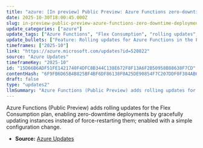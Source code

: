 ```yaml
---
title: "azure: [In preview] Public Preview: Azure Functions zero-downtime deployments with rolling updates in Flex Consumption"
date: 2025-10-30T18:00:45.000Z
slug: in-preview-public-preview-azure-functions-zero-downtime-deployments-with-rolling-updates-in-flex-consumption
update_categories: ["azure"]
update_tags: ["Azure Functions", "Flex Consumption", "rolling updates", "zero-downtime", "deployments", "Public Preview", "updates"]
update_bullets: ["Feature: Rolling updates for Azure Functions in the Flex Consumption plan.", "Benefit: Zero-downtime deployments during code or configuration updates.", "Behavior: Platform gracefully updates instances rather than forcefully restarting all at once.", "How to use: Enabled via a simple configuration change (now available in Public Preview).", "Scope: Applies to deployments and configuration updates on Flex Consumption-hosted functions."]
timeframes: ["2025-10"]
link: "https://azure.microsoft.com/updates?id=520822"
source: "Azure Updates"
timeframeKey: "2025-10"
id: "15D66B6ADF51FE1421740F4DFC8B344C138E672F8F13A6F2B50958B88638F7CD"
contentHash: "6F9FB6D65B4B825BF4BF6DF86138F0A25DE90854F7C207DDF0F384AB642C7D68"
draft: false
type: "updates2"
llmSummary: "Azure Functions (Public Preview) adds rolling updates for the Flex Consumption plan, enabling zero-downtime deployments by gracefully updating instances instead of force-restarting them; enabled with a simple configuration change."
---
```


Azure Functions (Public Preview) adds rolling updates for the Flex Consumption plan, enabling zero-downtime deployments by gracefully updating instances instead of force-restarting them; enabled with a simple configuration change.

- **Source:** [Azure Updates](https://azure.microsoft.com/updates?id=520822)
